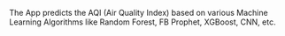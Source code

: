 The App predicts the AQI (Air Quality Index) based on various Machine Learning Algorithms like Random Forest, FB Prophet, XGBoost, CNN, etc.
